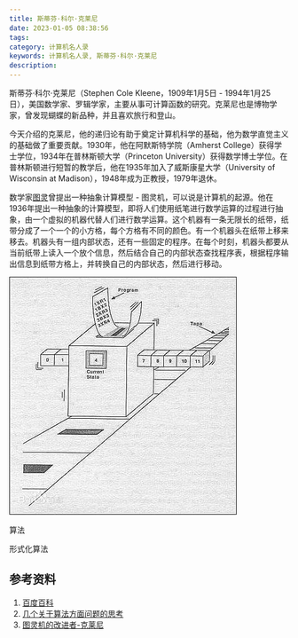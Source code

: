 ```yaml
---
title: 斯蒂芬·科尔·克莱尼
date: 2023-01-05 08:38:56
tags:
category: 计算机名人录
keywords: 计算机名人录, 斯蒂芬·科尔·克莱尼
description: 
---
```


斯蒂芬·科尔·克莱尼（Stephen Cole Kleene，1909年1月5日 - 1994年1月25日），美国数学家、罗辑学家，主要从事可计算函数的研究。克莱尼也是博物学家，曾发现蝴蝶的新品种，并且喜欢旅行和登山。

今天介绍的克莱尼，他的递归论有助于奠定计算机科学的基础，他为数学直觉主义的基础做了重要贡献。1930年，他在阿默斯特学院（Amherst College）获得学士学位，1934年在普林斯顿大学（Princeton University）获得数学博士学位。在普林斯顿进行短暂的教学后，他在1935年加入了威斯康星大学（University of Wisconsin at Madison），1948年成为正教授，1979年退休。

数学家[图灵](http://www.edulinks.cn/2021/01/09/20210109-turing/)曾提出一种抽象计算模型 - 图灵机，可以说是计算机的起源。他在1936年提出一种抽象的计算模型，即将人们使用纸笔进行数学运算的过程进行抽象，由一个虚拟的机器代替人们进行数学运算。这个机器有一条无限长的纸带，纸带分成了一个一个的小方格，每个方格有不同的颜色。有一个机器头在纸带上移来移去。机器头有一组内部状态，还有一些固定的程序。在每个时刻，机器头都要从当前纸带上读入一个放个信息，然后结合自己的内部状态查找程序表，根据程序输出信息到纸带方格上，并转换自己的内部状态，然后进行移动。

![img](20230105-stephen-kleene/watermark,image_d2F0ZXIvYmFpa2U4MA==,g_7,xp_5,yp_5.jpeg)



算法

形式化算法



## 参考资料

1. [百度百科](https://baike.baidu.com/item/斯蒂芬·科尔·克莱尼/2094842?fr=aladdin)
1. [几个关于算法方面问题的思考](https://zhuanlan.zhihu.com/p/587711340)
1. [图灵机的改进者-克莱尼](https://www.sohu.com/a/214850899_223014)
